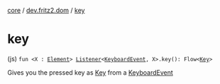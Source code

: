 [core](../index.md) / [dev.fritz2.dom](index.md) / [key](./key.md)

# key

(js) `fun <X : `[`Element`](https://kotlinlang.org/api/latest/jvm/stdlib/org.w3c.dom/-element/index.html)`> `[`Listener`](-listener/index.md)`<`[`KeyboardEvent`](https://kotlinlang.org/api/latest/jvm/stdlib/org.w3c.dom.events/-keyboard-event/index.html)`, X>.key(): Flow<`[`Key`](../dev.fritz2.dom.html/-key/index.md)`>`

Gives you the pressed key as [Key](../dev.fritz2.dom.html/-key/index.md) from a [KeyboardEvent](https://kotlinlang.org/api/latest/jvm/stdlib/org.w3c.dom.events/-keyboard-event/index.html)

